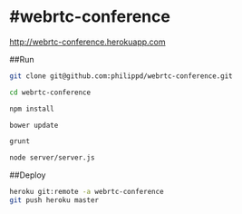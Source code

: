 #webrtc-conference
==================

http://webrtc-conference.herokuapp.com

##Run

```bash 
git clone git@github.com:philippd/webrtc-conference.git
```

```bash
cd webrtc-conference
```

```bash 
npm install
```

```bash 
bower update
```

```bash 
grunt
```

```bash 
node server/server.js
```

##Deploy
```bash 
heroku git:remote -a webrtc-conference
git push heroku master
```
